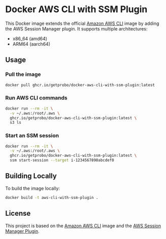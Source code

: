 # Docker AWS CLI with SSM Plugin

This Docker image extends the official
[Amazon AWS CLI](https://hub.docker.com/r/amazon/aws-cli) image by adding the
AWS Session Manager plugin. It supports multiple architectures:

- x86_64 (amd64)
- ARM64 (aarch64)

## Usage

### Pull the image

```bash
docker pull ghcr.io/getprobo/docker-aws-cli-with-ssm-plugin:latest
```

### Run AWS CLI commands

```bash
docker run --rm -it \
  -v ~/.aws:/root/.aws \
  ghcr.io/getprobo/docker-aws-cli-with-ssm-plugin:latest \
  s3 ls
```

### Start an SSM session

```bash
docker run --rm -it \
  -v ~/.aws:/root/.aws \
  ghcr.io/getprobo/docker-aws-cli-with-ssm-plugin:latest \
  ssm start-session --target i-1234567890abcdef0
```

## Building Locally

To build the image locally:

```bash
docker build -t aws-cli-with-ssm-plugin .
```

## License

This project is based on the [Amazon AWS CLI](https://github.com/aws/aws-cli)
image and the
[AWS Session Manager Plugin](https://docs.aws.amazon.com/systems-manager/latest/userguide/session-manager-working-with-install-plugin.html).
